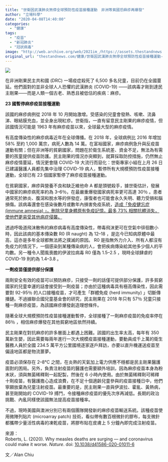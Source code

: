 ```yaml
---
title: "世衛因武漢肺炎煞停全球預防性疫苗接種運動　非洲等貧國恐麻疹再爆發"
author: "立場科學"
date: "2020-04-08T14:40:00"
categories:
  - "健康"
tags:
  - "疫苗"
  - "新冠肺炎"
  - "冠狀病毒"
image: "http://web.archive.org/web/2021im_/https://assets.thestandnews.com/media/photos/hanna-morris-3EkT6xb4K9w-unsplash20copy_xINbR.png"
original_url: "thestandnews.com/健康/世衛因武漢肺炎煞停全球預防性疫苗接種運動-恐非洲等貧國麻疹再爆發"
---
```

![](http://web.archive.org/web/2021im_/https://assets.thestandnews.com/media/photos/hanna-morris-3EkT6xb4K9w-unsplash20copy_xINbR.png)

在非洲剛果民主共和國 (DRC) 一場疫症殺死了 6,500 多名兒童，目前仍在全國蔓延。他們面對的並非全球人人恐懼的武漢肺炎 (COVID-19) ——該病毒才剛到達民主剛果——而是人類一個古老、熟悉且被低估的疾病：麻疹。

**23 國暫停麻疹疫苗接種運動**

該國的麻疹病例從 2018 年 10 月開始激增。受感染的兒童會發熱、咳嗽、流鼻涕、眼結膜充血，並全身出現紅疹。世衛指，一直有留意民主剛果的麻疹疫情，但該國情況可能是 1963 年有麻疹疫苗以來，全球最大型的麻疹疫情。

有高度傳染性的麻疹病毒近年在全球傳播。在 2018 年，全球病例比 2016 年增加 58% 至約 1,000 萬宗，病死人數為 14 萬。在富裕國家，麻疹病例急升與反疫苗運動有關；但在非洲等的貧窮國家，問題在於衛生系統差、資金不足，無法為有需要的孩童提供疫苗防護。民主剛果的情況亦突顯到，就算採取防控措施，仍然無止麻疹疫情蔓延，情況更會隨 COVID-19 大流行而惡化：世衛專家小組在上月 26 日已建議醫護人員都先集中治理 COVID-19 病人，暫停所有大規模預防性疫苗接種運動，全球已有 23 個國家暫停了麻疹疫苗接種運動。

在貧窮國家，麻疹與營養不良和缺乏維他命 A 都是頭號殺手，據世衛估計，發展中國家的麻疹病死率約為 3–6％，在最嚴重爆發國家病死率更可高達 30％ 。患者通常死於肺炎、腹瀉和脫水等的併發症，康復者也可能會永久失明、聽力受損和腦損傷。該病毒還會在感染後數月或數年內損害免疫系統，[造成「免疫健忘症 (immune amnesia) 」，刪除兒童身體原有免疫記憶，最多 73% 相關抗體消失，使他們更易受其他病症侵襲。](../../%E5%81%A5%E5%BA%B7/%E6%84%9F%E6%9F%93%E9%BA%BB%E7%96%B9%E5%BE%8C%E8%BA%AB%E9%AB%94%E5%85%8D%E7%96%AB%E8%A8%98%E6%86%B6%E8%A2%AB%E5%88%AA%E9%99%A4-%E6%9C%80%E5%A4%9A-73-%E7%97%85%E5%8E%9F%E6%8A%97%E9%AB%94%E6%B6%88%E5%A4%B1/)

透過呼吸道飛沫散佈的麻疹病毒有高度傳染性，帶毒飛沫更可在空氣中徘徊數小時，因此該病的基本傳染數 R0 (R naught) 為 12–18 ，是迄今已知病原體中最高，這亦是多年全球都無法將之撲滅的原因。 R0 是指無外力介入、所有人都沒有免疫力的情況下，一個感染到某種傳染病的人，會把疾病傳染給其他多少個人的平均數。另一種令人聞風喪膽的伊波拉病毒 R0 僅為 1.5–2.5 ，現時全球肆虐的 COVID-19 則約為 1.4–3.8 。

**一劑疫苗僅提供部分保護**

兩劑安全有效的疫苗可以預防麻疹，只接受一劑的話僅可提供部分保護，許多貧窮國家的兒童幸運的話會接受到一劑疫苗；亦由於這種病毒具有極高傳染性，因此需要對 92-95％ 的人口接種疫苗，才可產生「群體免疫 (herd immunity) 」切斷傳播鏈。不過據聯合國兒童基金會的研究，民主剛果在 2018 年只有 57％ 兒童只接種一劑麻疹疫苗，為該國麻疹爆發創造理想條件。

隨著全球大規模預防性疫苗接種運動暫停，全球接種了一劑麻疹疫苗的免疫率停在 86％ ，相信麻疹爆發在其他貧窮地區依然持續。

民主剛果在對抗麻疹的許多層面上都遇上困難。該國的出生率太高，每年有 350 萬新生嬰，因此需要每兩年進行一次大規模疫苗接種運動，要動員成千上萬的衛生醫務人員於全國 234.5 萬平方公里國境逐家逐戶拜訪，亦要以直升機運送疫苗至偏遠地區都是物流噩夢。

疫苗必須保存在 2–8°C 之間，在炎熱的天氣加上電力供應不穩都是民主剛果醫護面對的困局。另外，負責注射疫苗的醫護也需要額外培訓，因為麻疹疫苗本身為粉末狀，須與無菌稀釋劑一起配製，然後在 6 小時內使用。由於無菌稀釋劑可稀釋十劑疫苗，有醫護擔心造成浪費，在不足十個適齡兒童參與的疫苗接種日中，他們寧願放棄為兒童注射疫苗。最重要的是，民主剛果一直與伊波拉、霍亂、黃熱病，甚至剛開始的 COVID-19 搏鬥，令接種麻疹疫苗的優先次序再減低。長期的政治挑戰、內亂同樣使該國無法提高疫苗接種率。

不過，現時美國與澳洲分別已有兩個團隊開發新的麻疹疫苗輸送系統。該種疫苗使用微陣列貼片 (microarray patch) 技術，看似帶有數百根微針的膠布，每支微針都攜帶少量活性病毒的凍乾疫苗，將膠布貼在皮膚上 5 分鐘內即完成注射疫苗。

來源：  
Roberts, L. (2020). Why measles deaths are surging — and coronavirus could make it worse. _Nature_. doi: [10.1038/d41586-020-01011-6](http://web.archive.org/web/20211229124549/https://www.nature.com/articles/d41586-020-01011-6)

文／Alan Chiu